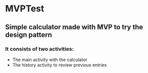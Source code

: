 # MVPTest

## Simple calculator made with MVP to try the design pattern

### It consists of two activities:
 - The main activity with the calculator
 - The history activity to review previous entries
 
